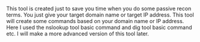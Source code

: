 This tool is created just to save you time when you do some passive recon terms. You just give your target domain name or target IP address. This tool will create some commands based on your
domain name or IP address. Here I used the nslookup tool basic command and dig tool basic command etc. I will make a more advanced version of this tool later.
